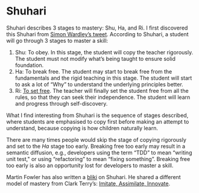# Shuhari

Shuhari describes 3 stages to mastery: Shu, Ha, and Ri. I first discovered this Shuhari from [Simon Wardley’s tweet](https://twitter.com/swardley/status/1259795847279230976). According to Shuhari, a student will go through 3 stages to master a skill:

1. Shu: To obey. In this stage, the student will copy the teacher rigorously. The student must not modify what’s being taught to ensure solid foundation.
2. Ha: To break free. The student may start to break free from the fundamentals and the rigid teaching in this stage. The student will start to ask a lot of “Why” to understand the underlying principles better.
3. Ri: [To set free](https://web.archive.org/web/20081119122929/http://www.shuhari.com/site/view/ShuharisMeaning.pml). The teacher will finally set the student free from all the rules, so that they can seek their independence. The student will learn and progress through self-discovery.

What I find interesting from Shuhari is the sequence of stages described, where students are emphasised to copy first before making an attempt to understand, because copying is how children naturally learn.

There are many times people would skip the stage of copying rigorously and set to the *Ha* stage too early. Breaking free too early may result in a semantic diffusion, e.g., developers using the term “TDD” to mean “writing unit test," or using “refactoring” to mean “fixing something”. Breaking free too early is also an opportunity lost for developers to master a skill.

Martin Fowler has also written a [bliki](https://martinfowler.com/bliki/ShuHaRi.html) on Shuhari. He shared a different model of mastery from Clark Terry’s:  [Imitate, Assimilate, Innovate](http://jazzadvice.com/clark-terrys-3-steps-to-learning-improvisation/).

<!-- {BearID:30565046-0BDE-45CA-85B6-E10CFF56D8AE-81713-00062FC48251C43B} -->
